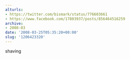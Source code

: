 ```yaml
---
alturls:
- https://twitter.com/bismark/status/776603661
- https://www.facebook.com/17803937/posts/856464516259
archive:
- 2008-03
date: '2008-03-25T05:35:20+00:00'
slug: '1206423320'
---
```


shaving

